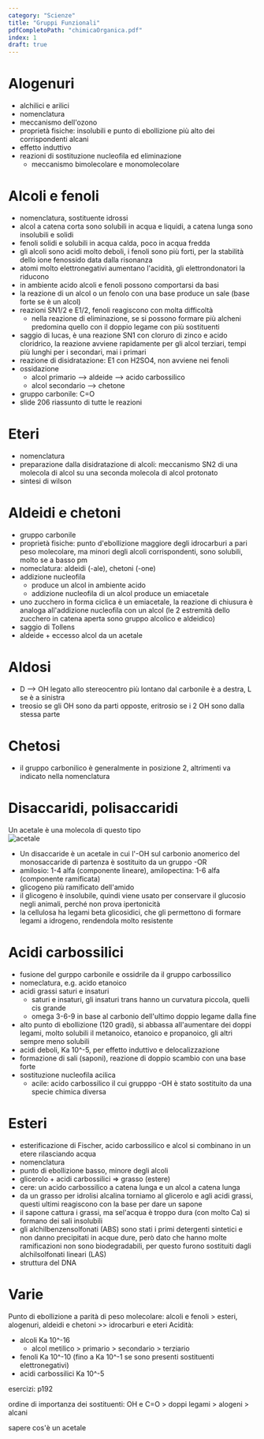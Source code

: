 ```yaml
---
category: "Scienze"
title: "Gruppi Funzionali"
pdfCompletoPath: "chimicaOrganica.pdf"
index: 1
draft: true
---
```


# Alogenuri

* alchilici e arilici
* nomenclatura
* meccanismo dell'ozono
* proprietà fisiche: insolubili e punto di ebollizione più alto dei corrispondenti alcani
* effetto induttivo
* reazioni di sostituzione nucleofila ed eliminazione
  * meccanismo bimolecolare e monomolecolare

# Alcoli e fenoli

* nomenclatura, sostituente idrossi
* alcol a catena corta sono solubili in acqua e liquidi, a catena lunga sono insolubili e solidi
* fenoli solidi e solubili in acqua calda, poco in acqua fredda
* gli alcoli sono acidi molto deboli, i fenoli sono più forti, per la stabilità dello ione fenossido data dalla risonanza
* atomi molto elettronegativi aumentano l'acidità, gli elettrondonatori la riducono
* in ambiente acido alcoli e fenoli possono comportarsi da basi
* la reazione di un alcol o un fenolo con una base produce un sale (base forte se è un alcol)
* reazioni SN1/2 e E1/2, fenoli reagiscono con molta difficoltà
  * nella reazione di eliminazione, se si possono formare più alcheni predomina quello con il doppio legame con più sostituenti
* saggio di lucas, è una reazione SN1 con cloruro di zinco e acido cloridrico, la reazione avviene rapidamente per gli alcol terziari, tempi più lunghi per i secondari, mai i primari
* reazione di disidratazione: E1 con H2SO4, non avviene nei fenoli
* ossidazione
  * alcol primario --> aldeide --> acido carbossilico
  * alcol secondario --> chetone
* gruppo carbonile: C=O
* slide 206 riassunto di tutte le reazioni

# Eteri

* nomenclatura
* preparazione dalla disidratazione di alcoli: meccanismo SN2 di una molecola di alcol su una seconda molecola di alcol protonato
* sintesi di wilson

# Aldeidi e chetoni

* gruppo carbonile
* proprietà fisiche: punto d'ebollizione maggiore degli idrocarburi a pari peso molecolare, ma minori degli alcoli corrispondenti, sono solubili, molto se a basso pm
* nomeclatura: aldeidi (-ale), chetoni (-one)
* addizione nucleofila
  * produce un alcol in ambiente acido
  * addizione nucleofila di un alcol produce un emiacetale
* uno zucchero in forma ciclica è un emiacetale, la reazione di chiusura è analoga all'addizione nucleofila con un alcol (le 2 estremità dello zucchero in catena aperta sono gruppo alcolico e aldeidico)
* saggio di Tollens
* aldeide + eccesso alcol da un acetale

# Aldosi

* D --> OH legato allo stereocentro più lontano dal carbonile è a destra, L se è a sinistra
* treosio se gli OH sono da parti opposte, eritrosio se i 2 OH sono dalla stessa parte

# Chetosi

* il gruppo carbonilico è generalmente in posizione 2, altrimenti va indicato nella nomenclatura

# Disaccaridi, polisaccaridi

Un acetale è una molecola di questo tipo  
![acetale](/images/acetale.svg)

* Un disaccaride è un acetale in cui l'-OH sul carbonio anomerico del monosaccaride di partenza è sostituito da un gruppo -OR
* amilosio: 1-4 alfa (componente lineare), amilopectina: 1-6 alfa (componente ramificata)
* glicogeno più ramificato dell'amido
* il glicogeno è insolubile, quindi viene usato per conservare il glucosio negli animali, perché non prova ipertonicità
* la cellulosa ha legami beta glicosidici, che gli permettono di formare legami a idrogeno, rendendola molto resistente

# Acidi carbossilici
* fusione del gurppo carbonile e ossidrile da il gruppo carbossilico
* nomeclatura, e.g. acido etanoico
* acidi grassi saturi e insaturi
    * saturi e insaturi, gli insaturi trans hanno un curvatura piccola, quelli cis grande
    * omega 3-6-9 in base al carbonio dell'ultimo doppio legame dalla fine
* alto punto di ebollizione (120 gradi), si abbassa all'aumentare dei doppi legami, molto solubili il metanoico, etanoico e propanoico, gli altri sempre meno solubili
* acidi deboli, Ka 10^-5, per effetto induttivo e delocalizzazione
* formazione di sali (saponi), reazione di doppio scambio con una base forte
* sostituzione nucleofila acilica
    * acile: acido carbossilico il cui grupppo -OH è stato sostituito da una specie chimica diversa

# Esteri
* esterificazione di Fischer, acido carbossilico e alcol si combinano in un etere rilasciando acqua
* nomenclatura
* punto di ebollizione basso, minore degli alcoli
* glicerolo + acidi carbossilici => grasso (estere)
* cere: un acido carbossilico a catena lunga e un alcol a catena lunga
* da un grasso per idrolisi alcalina torniamo al glicerolo e agli acidi grassi, questi ultimi reagiscono con la base per dare un sapone
* il sapone cattura i grassi, ma sel'acqua è troppo dura (con molto Ca) si formano dei sali insolubili
* gli alchilbenzensolfonati (ABS) sono stati i primi detergenti sintetici e non danno precipitati in acque dure, però dato che hanno molte ramificazioni non sono biodegradabili, per questo furono sostituiti dagli alchilsolfonati lineari (LAS)
* struttura del DNA


# Varie
Punto di ebollizione a parità di peso molecolare: alcoli e fenoli > esteri, alogenuri, aldeidi e chetoni >> idrocarburi e eteri
Acidità:

* alcoli Ka 10^-16
  * alcol metilico > primario > secondario > terziario
* fenoli Ka 10^-10 (fino a Ka 10^-1 se sono presenti sostituenti elettronegativi)
* acidi carbossilici Ka 10^-5

esercizi: p192

ordine di importanza dei sostituenti: OH e C=O > doppi legami > alogeni > alcani

sapere cos'è un acetale
